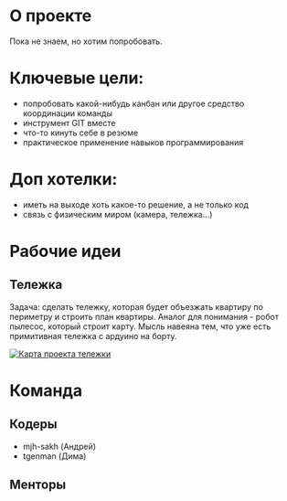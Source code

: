 # О  проекте
Пока не знаем, но хотим попробовать. 

# Ключевые цели:
- попробовать какой-нибудь канбан или другое средство координации команды 
- инструмент GIT вместе 
- что-то кинуть себе в резюме 
- практическое применение навыков программирования

# Доп хотелки:
- иметь на выходе хоть какое-то решение, а не только код
- связь с физическим миром (камера, тележка...)

# Рабочие идеи
## Тележка
Задача: сделать тележку, которая будет объезжать квартиру по периметру и строить план квартиры.
Аналог для понимания - робот пылесос, который строит карту.
Мысль навеяна тем, что уже есть примитивная тележка с ардуино на борту. 

[![Карта проекта тележки](https://img.youtube.com/vi/JyJT2D_18iI/0.jpg)](https://www.youtube.com/watch?v=JyJT2D_18iI)

# Команда
## Кодеры
- mjh-sakh (Андрей)
- tgenman (Дима)

## Менторы